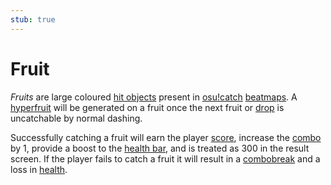 ```yaml
---
stub: true
---
```


# Fruit

*Fruits* are large coloured [hit objects](/wiki/Hit_object) present in [osu!catch](/wiki/Game_mode/osu!catch) [beatmaps](/wiki/Beatmap). A [hyperfruit](/wiki/Hit_object/Hyperfruit) will be generated on a fruit once the next fruit or [drop](/wiki/Hit_object/Juice_stream#drop) is uncatchable by normal dashing.

Successfully catching a fruit will earn the player [score](/wiki/Gameplay/Score), increase the [combo](/wiki/Gameplay/Combo_(score_multiplier)) by 1, provide a boost to the [health bar](/wiki/Client/Interface/Health_bar), and is treated as 300 in the result screen. If the player fails to catch a fruit it will result in a [combobreak](/wiki/Gameplay/Judgement/Combobreak) and a loss in [health](/wiki/Gameplay/Health).

<!-- TODO: Add images -->

